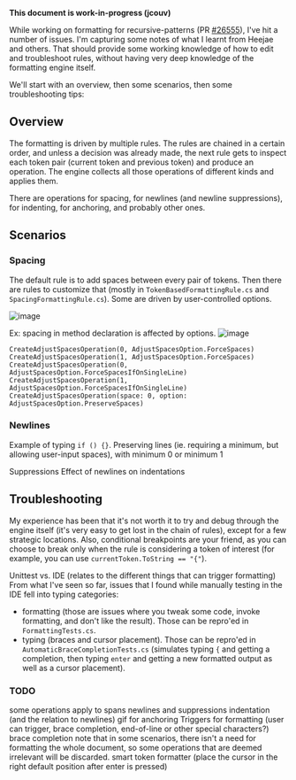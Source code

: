 **This document is work-in-progress (jcouv)**

While working on formatting for recursive-patterns (PR [#26555](https://github.com/dotnet/roslyn/pull/26555)), I've hit a number of issues. I'm capturing some notes of what I learnt from Heejae and others. That should provide some working knowledge of how to edit and troubleshoot rules, without having very deep knowledge of the formatting engine itself.

We'll start with an overview, then some scenarios, then some troubleshooting tips:

## Overview

The formatting is driven by multiple rules. The rules are chained in a certain order, and unless a decision was already made, the next rule gets to inspect each token pair (current token and previous token) and produce an operation. The engine collects all those operations of different kinds and applies them.

There are operations for spacing, for newlines (and newline suppressions), for indenting, for anchoring, and probably other ones.

## Scenarios

### Spacing

The default rule is to add spaces between every pair of tokens. Then there are rules to customize that (mostly in `TokenBasedFormattingRule.cs` and `SpacingFormattingRule.cs`). Some are driven by user-controlled options.

![image](https://user-images.githubusercontent.com/12466233/39937938-2a56e9a0-5506-11e8-9c60-1b684ab7aba2.png)

Ex: spacing in method declaration is affected by options.
![image](https://user-images.githubusercontent.com/12466233/39938013-60956d48-5506-11e8-9619-c9eef2f8de39.png)

`CreateAdjustSpacesOperation(0, AdjustSpacesOption.ForceSpaces)`
`CreateAdjustSpacesOperation(1, AdjustSpacesOption.ForceSpaces)`
`CreateAdjustSpacesOperation(0, AdjustSpacesOption.ForceSpacesIfOnSingleLine)`
`CreateAdjustSpacesOperation(1, AdjustSpacesOption.ForceSpacesIfOnSingleLine)`
`CreateAdjustSpacesOperation(space: 0, option: AdjustSpacesOption.PreserveSpaces)`

### Newlines

Example of typing `if () {}`.
Preserving lines (ie. requiring a minimum, but allowing user-input spaces), with minimum 0 or minimum 1

Suppressions
Effect of newlines on indentations

## Troubleshooting

My experience has been that it's not worth it to try and debug through the engine itself (it's very easy to get lost in the chain of rules), except for a few strategic locations. Also, conditional breakpoints are your friend, as you can choose to break only when the rule is considering a token of interest (for example, you can use `currentToken.ToString == "{"`).

Unittest vs. IDE (relates to the different things that can trigger formatting)
From what I've seen so far, issues that I found while manually testing in the IDE fell into typing categories:
- formatting (those are issues where you tweak some code, invoke formatting, and don't like the result). Those can be repro'ed in `FormattingTests.cs`.
- typing (braces and cursor placement). Those can be repro'ed in `AutomaticBraceCompletionTests.cs` (simulates typing `{` and getting a completion, then typing `enter` and getting a new formatted output as well as a cursor placement).


### TODO
some operations apply to spans
newlines and suppressions
indentation (and the relation to newlines)
gif for anchoring
Triggers for formatting (user can trigger, brace completion, end-of-line or other special characters?)
brace completion
note that in some scenarios, there isn't a need for formatting the whole document, so some operations that are deemed irrelevant will be discarded.
smart token formatter (place the cursor in the right default position after enter is pressed)